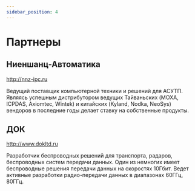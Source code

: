 ```yaml
---
sidebar_position: 4
---
```


# Партнеры

## Ниеншанц-Автоматика
  http://nnz-ipc.ru

Ведущий поставщик компьютерной техники и решений для АСУТП. Являясь успешным дистрибутором ведущих Тайваньских (MOXA, ICPDAS, Axiomtec, Wintek) и китайских (Kyland, Nodka, NeoSys) вендоров в последние годы делает ставку на собственные продукты.
  
## ДОК
  http://www.dokltd.ru

Разработчик беспроводных решений для транспорта, радаров, беспроводных систем передачи данных.  Один из немногих  имеет беспроводные решения передачи данных на скоростях 10Гбит. Ведет активные разработки радио-передачи данных в диапазонах 60ГГц, 80ГГц. 

